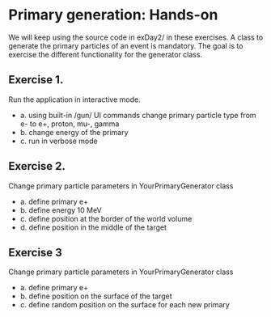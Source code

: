 Primary generation: Hands-on
============================

We will keep using the source code in exDay2/ in these exercises.
A class to generate the primary particles of an event is mandatory.
The goal is to exercise the different functionality for the generator class.

Exercise 1.
-----------
Run the application in interactive mode.
- a. using built-in /gun/ UI commands change primary particle type
     from e- to e+, proton, mu-, gamma 
- b. change energy of the primary
- c. run in verbose mode

Exercise 2.
-----------
Change primary particle parameters in YourPrimaryGenerator class
- a. define primary e+
- b. define energy 10 MeV
- c. define position at the border of the world volume
- d. define position in the middle of the target 

Exercise 3
----------
Change primary particle parameters in YourPrimaryGenerator class
- a. define primary e+
- b. define position on the surface of the target
- c. define random position on the surface for each new primary


